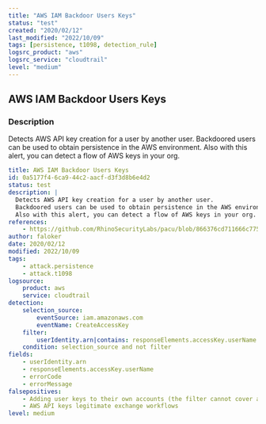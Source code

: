 ```yaml
---
title: "AWS IAM Backdoor Users Keys"
status: "test"
created: "2020/02/12"
last_modified: "2022/10/09"
tags: [persistence, t1098, detection_rule]
logsrc_product: "aws"
logsrc_service: "cloudtrail"
level: "medium"
---
```


## AWS IAM Backdoor Users Keys

### Description

Detects AWS API key creation for a user by another user.
Backdoored users can be used to obtain persistence in the AWS environment.
Also with this alert, you can detect a flow of AWS keys in your org.


```yml
title: AWS IAM Backdoor Users Keys
id: 0a5177f4-6ca9-44c2-aacf-d3f3d8b6e4d2
status: test
description: |
  Detects AWS API key creation for a user by another user.
  Backdoored users can be used to obtain persistence in the AWS environment.
  Also with this alert, you can detect a flow of AWS keys in your org.
references:
    - https://github.com/RhinoSecurityLabs/pacu/blob/866376cd711666c775bbfcde0524c817f2c5b181/pacu/modules/iam__backdoor_users_keys/main.py
author: faloker
date: 2020/02/12
modified: 2022/10/09
tags:
    - attack.persistence
    - attack.t1098
logsource:
    product: aws
    service: cloudtrail
detection:
    selection_source:
        eventSource: iam.amazonaws.com
        eventName: CreateAccessKey
    filter:
        userIdentity.arn|contains: responseElements.accessKey.userName
    condition: selection_source and not filter
fields:
    - userIdentity.arn
    - responseElements.accessKey.userName
    - errorCode
    - errorMessage
falsepositives:
    - Adding user keys to their own accounts (the filter cannot cover all possible variants of user naming)
    - AWS API keys legitimate exchange workflows
level: medium

```
